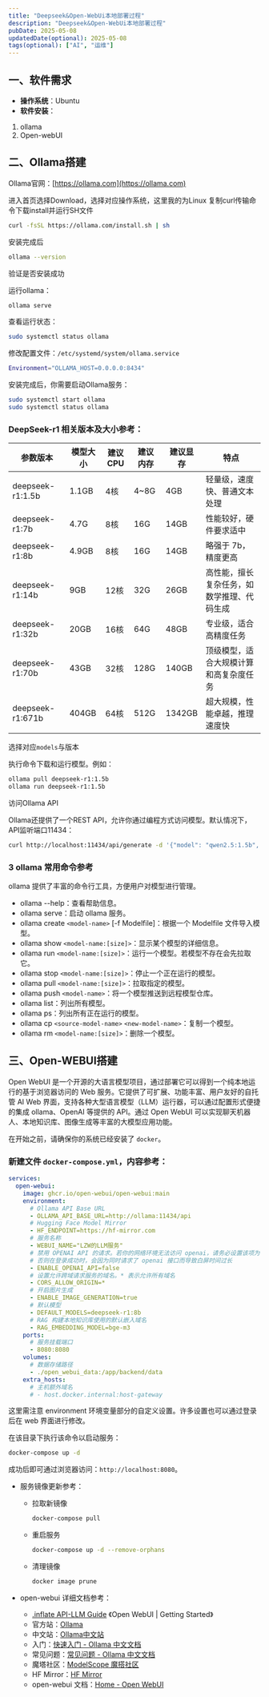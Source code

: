 ```yaml
---
title: "Deepseek&Open-WebUi本地部署过程"
description: "Deepseek&Open-WebUi本地部署过程"
pubDate: 2025-05-08
updatedDate(optional): 2025-05-08
tags(optional): ["AI", "运维"]
---
```


## 一、软件需求

* **操作系统**：Ubuntu
* **软件安装**：
1. ollama
2. Open-webUI

## 二、Ollama搭建

Ollama官网：[https://ollama.com](https://ollama.com)  


进入首页选择Download，选择对应操作系统，这里我的为Linux
复制curl传输命令下载install并运行SH文件  

```bash
curl -fsSL https://ollama.com/install.sh | sh
```  

安装完成后  

```bash
ollama --version
```  

验证是否安装成功  

运行ollama：  

```bash
ollama serve
```

查看运行状态：  

```bash
sudo systemctl status ollama
```

修改配置文件：`/etc/systemd/system/ollama.service`  

```bash
Environment="OLLAMA_HOST=0.0.0.0:8434"
```

安装完成后，你需要启动Ollama服务：  

```bash
sudo systemctl start ollama
sudo systemctl status ollama
```

### DeepSeek-r1 相关版本及大小参考：

| 参数版本       | 模型大小 | 建议CPU | 建议内存 | 建议显存 | 特点                           |
|----------------|----------|---------|----------|----------|--------------------------------|
| deepseek-r1:1.5b | 1.1GB    | 4核     | 4~8G     | 4GB      | 轻量级，速度快、普通文本处理   |
| deepseek-r1:7b  | 4.7G     | 8核     | 16G      | 14GB     | 性能较好，硬件要求适中         |
| deepseek-r1:8b  | 4.9GB    | 8核     | 16G      | 14GB     | 略强于 7b，精度更高           |
| deepseek-r1:14b | 9GB      | 12核    | 32G      | 26GB     | 高性能，擅长复杂任务，如数学推理、代码生成 |
| deepseek-r1:32b | 20GB     | 16核    | 64G      | 48GB     | 专业级，适合高精度任务         |
| deepseek-r1:70b | 43GB     | 32核    | 128G     | 140GB    | 顶级模型，适合大规模计算和高复杂度任务 |
| deepseek-r1:671b| 404GB    | 64核    | 512G     | 1342GB   | 超大规模，性能卓越，推理速度快 |

选择对应`models`与版本  

执行命令下载和运行模型。例如：  

```bash
ollama pull deepseek-r1:1.5b
ollama run deepseek-r1:1.5b
```

访问Ollama API  

Ollama还提供了一个REST API，允许你通过编程方式访问模型。默认情况下，API监听端口11434：  

```bash
curl http://localhost:11434/api/generate -d '{"model": "qwen2.5:1.5b", "prompt": "Your prompt here", "stream": false}'
```

### 3 ollama 常用命令参考

 ollama 提供了丰富的命令行工具，方便用户对模型进行管理。  

* ollama --help：查看帮助信息。  
* ollama serve：启动 ollama 服务。  
* ollama create `<model-name>` [-f Modelfile]：根据一个 Modelfile 文件导入模型。  
* ollama show `<model-name:[size]>`：显示某个模型的详细信息。  
* ollama run `<model-name:[size]>`：运行一个模型。若模型不存在会先拉取它。  
* ollama stop `<model-name:[size]>`：停止一个正在运行的模型。  
* ollama pull `<model-name:[size]>`：拉取指定的模型。  
* ollama push `<model-name>`：将一个模型推送到远程模型仓库。  
* ollama list：列出所有模型。  
* ollama ps：列出所有正在运行的模型。  
* ollama cp `<source-model-name>` `<new-model-name>`：复制一个模型。  
* ollama rm `<model-name:[size]>`：删除一个模型。  

## 三、Open-WEBUI搭建  

Open WebUI 是一个开源的大语言模型项目，通过部署它可以得到一个纯本地运行的基于浏览器访问的 Web 服务。它提供了可扩展、功能丰富、用户友好的自托管 AI Web 界面，支持各种大型语言模型（LLM）运行器，可以通过配置形式便捷的集成 ollama、OpenAI 等提供的 API。通过 Open WebUI 可以实现聊天机器人、本地知识库、图像生成等丰富的大模型应用功能。  

在开始之前，请确保你的系统已经安装了 `docker`。

### 新建文件 `docker-compose.yml`，内容参考：  

```yaml
services:
  open-webui:
    image: ghcr.io/open-webui/open-webui:main
    environment:
      # Ollama API Base URL
      - OLLAMA_API_BASE_URL=http://ollama:11434/api
      # Hugging Face Model Mirror
      - HF_ENDPOINT=https://hf-mirror.com  
      # 服务名称
      - WEBUI_NAME="LZW的LLM服务"
      # 禁用 OPENAI API 的请求。若你的网络环境无法访问 openai，请务必设置该项为 false
      # 否则在登录成功时，会因为同时请求了 openai 接口而导致白屏时间过长
      - ENABLE_OPENAI_API=false
      # 设置允许跨域请求服务的域名。* 表示允许所有域名
      - CORS_ALLOW_ORIGIN=*
      # 开启图片生成
      - ENABLE_IMAGE_GENERATION=true
      # 默认模型
      - DEFAULT_MODELS=deepseek-r1:8b
      # RAG 构建本地知识库使用的默认嵌入域名
      - RAG_EMBEDDING_MODEL=bge-m3
    ports:
      # 服务挂载端口
      - 8080:8080
    volumes:
      # 数据存储路径
      - ./open_webui_data:/app/backend/data
    extra_hosts:
      # 主机额外域名
      # - host.docker.internal:host-gateway
```  

这里需注意 environment 环境变量部分的自定义设置。许多设置也可以通过登录后在 web 界面进行修改。

在该目录下执行该命令以启动服务：  

```bash
docker-compose up -d
```

成功后即可通过浏览器访问：`http://localhost:8080`。

* 服务镜像更新参考：  
  * 拉取新镜像  
    ```bash
    docker-compose pull
    ```
  * 重启服务  
    ```bash
    docker-compose up -d --remove-orphans
    ```
  * 清理镜像  
    ```bash
    docker image prune
    ```

* open-webui 详细文档参考：  
  * [.inflate API-LLM Guide](https://api.llm.guide/chat/886ee45b-1d9a-4f09-aa0b-47dc428de97f) 《Open WebUI | Getting Started》  
  * 官方站：[Ollama](https://ollama.com)  
  * 中文站：[Ollama中文站](https://ollama.org.cn)  
  * 入门：[快速入门 - Ollama 中文文档](https://ollama.readthedocs.io/quickstart/)  
  * 常见问题：[常见问题 - Ollama 中文文档](https://ollama.readthedocs.io/faq/)  
  * 魔塔社区：[ModelScope 魔搭社区](https://modelscope.cn)  
  * HF Mirror：[HF Mirror](https://hf-mirror.com)  
  * open-webui 文档：[Home - Open WebUI](https://docs.openwebui.com)